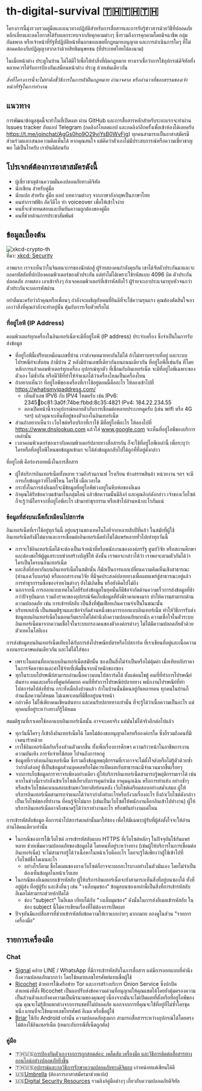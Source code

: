 # th-digital-survival 🇹🇭🇹🇭🇹🇭

โครงการนี้มุ่งรวบรวมคู่มือและแนวทางปฏิบัติสำหรับการสื่อสารและการรับรู้ข่าวสารด้วยวิธีที่ปลอดภัย หลีกเลี่ยงและลดโอกาสได้รับผลกระทบจากภัยคุกคามต่างๆ ซึ่งรวมถึงการคุกคามโดยมิจฉาชีพ กลุ่มอันธพาล หรือเจ้าหน้าที่รัฐที่ปฏิบัติหน้าที่นอกขอบเขตที่กฎหมายอนุญาต และการดำเนินการใดๆ ที่ไม่สอดคล้องกับปฏิญญาสากลว่าด้วยสิทธิมนุษยชน (ที่ประเทศไทยได้ลงนาม)

ในเมื่อหน้าต่าง ประตูในบ้าน ไม่ได้มีไว้เพื่อให้ทำสิ่งที่ผิดกฎหมาย ทางเราเชื่อว่าการใช้อุปกรณ์ดิจิทัลทั้งหลายควรได้รับการป้องกันเสมือนหน้าต่าง ประตู ด้วยเช่นเดียวกัน

*สิ่งที่โครงการนี้จะไม่ทำคือชี้วิธีการในการฝ่าฝืนกฎหมาย อำนาจศาล หรืออำนาจที่ชอบธรรมของเจ้าหน้าที่รัฐในการทำงาน*

## แนวทาง

การพัฒนาข้อมูลชุดนี้จะทำในที่เปิดเผย ผ่าน GitHub และการสื่อสารหลักสำหรับระยะแรกจะทำผ่าน Issues tracker กับแอป Telegram (กดลิงก์โหลดแอป และกดลิงก์อีกครั้งเพื่อเข้าห้องได้เลยครับ https://t.me/joinchat/AgGs0ho9O29vjYsB0WvFig) ทุกคนสามารถเป็นอาสาสมัครมีส่วนร่วมและเสนอความคิดเห็นได้ หากคุณสนใจ แม้คิดว่าตัวเองไม่มีประสบการณ์หรือความเชี่ยวชาญพอ ไม่เป็นไรครับ เรายินดีต้อนรับ

## โปรเจกต์ต้องการอาสาสมัครดังนี้

* ผู้เชี่ยวชาญด้านความมั่นคงปลอดภัยทางดิจิทัล
* นักเขียน สำหรับคู่มือ
* นักแปล สำหรับ คู่มือ แอป บทความต่างๆ จากภาษาอังกฤษเป็นภาษาไทย
* คนทำกราฟฟิก อัดวีดีโอ ทำ voiceover เพื่อให้เข้าใจง่าย
* คนที่จะช่วยทดสอบและยืนยันความถูกต้องของคู่มือ
* คนที่ช่วยด้านการประชาสัมพันธ์

## ข้อมูลเบื้องต้น

![xkcd-crypto-th](https://user-images.githubusercontent.com/3682634/75450354-39a5df00-59a1-11ea-8c72-59ec66ec6133.png)\
ที่มา: [xkcd: Security](https://www.xkcd.com/538/)

ภาพแรก เราจะเห็นว่าในจินตนาการของนักต่อสู้ ผู้ร้ายสองคนกำลังคุยกัน เขาได้จับตัวประกันมาและจะถอดรหัสลับที่ปกป้องคอมพิวเตอร์ของตัวประกัน แต่ทำไม่ได้เพราะใช้รหัสแบบ 4096 บิต ตัวประกันปลอดภัย ภาพสอง เอาเข้าจริงๆ ถ้าเจอคอมพิวเตอร์ที่เข้ารหัสลับไว้ ผู้ร้ายจะเอาประแจมาทุบหัวจนกว่าตัวประกันจะบอกรหัสผ่าน

อย่าลืมนะครับว่าถ้าคุณหรือเพื่อนๆ กำลังจะเผชิญกับคนที่ยินดีที่จะใช้ความรุนแรง คุณต้องตัดสินใจเอาเองว่าสิ่งที่คุณกำลังจะทำอยู่นั้น คุ้มกับการเจ็บตัวหรือไม่

### ที่อยู่ไอพี (IP Address)

คอมพิวเตอร์ทุกเครื่องในอินเทอร์เน็ตจะมีที่อยู่ไอพี (IP address) ประจำเครื่อง ซึ่งจำเป็นในการรับส่งข้อมูล
- ที่อยู่ไอพีนี้เปรียบเหมือนเลขที่บ้าน เราส่งจดหมายหากันไม่ได้ ถ้าไม่ทราบทราบที่อยู่ และระบบไปรษณีย์จะสับสน ถ้ามีบ้าน 2 หลังมีบ้านเลขที่เดียวกันบนถนนเดียวกัน ที่อยู่ไอพีก็เช่นกัน ที่โดยหลักการแล้วคอมพิวเตอร์ทุกเครื่อง อุปกรณ์ทุกตัว ที่เชื่อมกับอินเทอร์เน็ต จะมีที่อยู่ไอพีเฉพาะของตัวเอง ไม่ซ้ำกัน หรือมีวิธีที่ทำให้จำแนกได้ว่าเครื่องไหนเป็นเครื่องไหน
- ถ้าอยากเห็นว่า ที่อยู่ไอพีของเครื่องที่เราใช้อยู่ตอนนี้คืออะไร ให้ลองเข้าไปที่ https://whatismyipaddress.com/
  - เห็นตัวเลข IPV6 กับ IPV4 ไหมครับ เช่น IPv6: 2345:1234:bc81:3a0f:74be:fbbd:8c35:4821 IPv4: 184.22.234.55
  - ลองเปิดหน้านี้จากอุปกรณ์หลายตัวกับการเชื่อมต่อหลายประเภทดูครับ (เช่น wifi หรือ 4G ฯลฯ) แล้วคุณจะเห็นที่อยู่ของตัวเองในอินเทอร์เน็ต
- ส่วนถ้าอยากเห็นว่า เว็บไซต์หรือบริกาที่เราใช้ มีที่อยู่ไอพีอะไร ให้ลองไปที่ https://www.dnslookup.com แล้วใส่ www.google.com จะเห็นที่อยู่ไอพีของบริการเหล่านั้น
- เวลาคอมพิวเตอร์ของเรากับคอมพิวเตอร์ปลายทางสื่อสารกัน ก็จะใช้ที่อยู่ไอพีเหล่านี้ เพื่อระบุว่า ใครหรือที่อยู่ไอพีไหนขอข้อมูลเข้ามา จะได้ส่งข้อมูลกลับไปได้ถูกที่ที่อยู่ดังกล่าว

ที่อยู่ไอพี คือร่องรอยหนึ่งในการสื่อสาร
- ผู้ให้บริการอินเทอร์เน็ตทั้งหลาย รวมถึงร้านกาแฟ โรงเรียน ห้างสรรพสินค้า หน่วยงาน ฯลฯ จะมีการเก็บข้อมูลว่าที่ไอพีไหน ใครใช้ เมื่อเวลาใด
- กระทั่งในการส่งอีเมลก็จะมีข้อมูลที่อยู่ไอพีพ่วงอยู่ในหีบห่อของอีเมล
- ถ้าคุณได้รับข้อความเข้ามาในกลุ่มไลน์ แล้วข้อความนั้นมีลิงก์ และคุณลิงก์ดังกล่าว เจ้าของเว็บไซต์ก็จะรู้ว่ามีใครจากที่อยู่ไอพีอะไร เข้ามาทำธุรกรรม หรือเข้าไปอ่านหน้าอะไรกันแน่

### ข้อมูลที่ส่งบนเน็ตก็เหมือนโปสการ์ด

อินเทอร์เน็ตที่เราใช้อยู่ทุกวันนี้ อยู่บนฐานของเทคโนโลยีจากหลายสิบปีที่แล้ว ในสมัยที่ผู้ใช้อินเทอร์เน็ตยังมีไม่มากและการเชื่อมต่ออินเทอร์เน็ตยังไม่ได้แพร่หลายทั่วไปเท่าทุกวันนี้ 
- การจะใช้อินเทอร์เน็ตได้จะต้องเป็นเจ้าหน้าที่หรือพนักงานขององค์กรรัฐ ศูนย์วิจัย หรือสถานศึกษา และต้องขอให้ผู้ดูแลระบบช่วยสร้างบัญชีให้ ดังนั้น เราพอจะกล่าวได้ว่า เราพอจะตามตัวกันได้ว่าใครเป็นใครบนอินเทอร์เน็ต
- และสิ่งที่ส่งหากันบนอินเทอร์เน็ตในสมัยนั้น ก็มักเป็นการแลกเปลี่ยนความคิดเห็นเชิงสาธารณะ (ทำนองเว็บบอร์ด) หรือเอกสารงานวิจัย ที่มีจุดประสงค์ปลายทางเพื่อเผยแพร่สู่สาธารณะอยู่แล้ว การทำธุรกรรมซื้อของจ่ายเงินต่างๆ ยังไม่เกิดขึ้น หรือยังคิดไปไม่ถึง
- นอกจากนี้ การออกแบบเทคโนโลยีรับส่งข้อมูลในยุคนั้นก็มีข้อจำกัดด้านความเร็วการส่งข้อมูลที่ช้ากว่าปัจจุบันมาก รวมถึงราคาของอุปกรณ์จัดเก็บช้อมูลที่ยังมีราคาแพงมาก ทำให้ความสามารถด้านความปลอดภัย เช่น การเข้ารหัสลับ เป็นสิ่งที่ฟุ่มเฟือยเกินความจำเป็นในขณะนั้น
- บริบทเหล่านี้ เป็นสมมติฐานและข้อจำกัดส่วนหนึ่งของการออกแบบอินเทอร์เน็ต ทำให้วิธีการรับส่งข้อมูลบนอินเทอร์เน็ตในตอนเริ่มแรกไม่ได้คำนึงถึงความปลอดภัยมากนัก ความเชื่อใจในตัวระบบอินเทอร์เน็ตมาจากความเชื่อใจในระบบกรองคนของตัวองค์กรต่างๆ ไม่ได้มีความปลอดภัยตัวด้วยตัวเทคโนโลยีเอง

การส่งข้อมูลบนอินเทอร์เน็ตเทียบได้กับการส่งไปรษณียบัตรหรือโปสการ์ด ที่เราเขียนที่อยู่และเนื้อความลงบนกระดาษแผ่นเดียวกัน และไม่ได้ใส่ซอง 
- เพราะในตอนที่ออกแบบอินเทอร์เน็ตสมัยนั้น ซองเป็นสิ่งไม่จำเป็นหรือไม่คุ้มค่า เมื่อเทียบกับราคาในการจัดหาซองและค่าใช้จ่ายที่เพิ่มขึ้นจากน้ำหนักของซอง
- ทุกในระบบไปรษณีย์สามารถอ่านเนื้อความบนโปสการ์ดได้ ตั้งแต่คนไขตู้ คนที่ที่ทำการไปรษณีย์ต้นทาง คนและเครื่องที่ศูนย์คัดแยก คนที่ที่ทำการไปรษณีย์ปลายทาง พนักงานไปรษณีย์ที่ทำโปสการ์ดไปส่งที่บ้าน กระทั่งเมื่อถึงบ้านแล้ว ถ้าในบ้านนั้นมีคนอยู่กันหลายคน ทุกคนในบ้านก็อ่านเนื้อความได้หมด ไม่เฉพาะคนที่มีชื่ออยู่บนจ่าหน้า
- กล่าวคือ ไม่ใช่เพียงคนเขียนต้นทาง และคนรับปลายทางเท่านั้น ที่จะรู้ได้ว่าเนื้อความเป็นอะไร แต่ทุกคนที่อยู่ระหว่างทางก็รู้ได้หมด

สมมติฐานที่เราเคยใช้ออกแบบอินเทอร์เน็ตนั้น อาจจะเคยจริง แต่มันไม่ได้จริงอีกต่อไปแล้ว
- ทุกวันนี้ใครๆ ก็เข้าถึงอินเทอร์เน็ตได้ โดยไม่ต้องขออนุญาตใครหรือองค์กรใด ซึ่งก็รวมถึงคนที่มีเจตนาร้ายด้วย
- เราใช้อินเทอร์เน็ตกับเรื่องส่วนตัวมากขึ้น ทั้งเพื่อเรื่องการศึกษา ความก้าวหน้าในอาชีพการงาน ความบันเทิง การจับจ่ายใช้สอย ไปจนถึงการหาคู่
- ข้อมูลที่เราส่งบนอินเทอร์เน็ต ซึ่งรวมถึงข้อมูลพฤติกรรมที่เราอาจจะไม่ตั้งใจส่งหรือไม่รู้ตัวด้วยซ้ำว่ากำลังส่งอยู่ ที่เป็นข้อมูลส่วนบุคคลหรือไม่ควรเปิดเผยกับสาธารณะมีจำนวนมากขึ้นเรื่อยๆ
- จากการเก็บข้อมูลการจราจรเพียงอย่างเดียว ผู้ให้บริการอินเทอร์เน็ตสามารถรู้พฤติกรรมเราได้ เช่น หากในช่วงนี้เรากำลังเข้าเว็บไซต์เกี่ยวกับการคุมกำเนิด ยาคุมฉุกเฉิน หรือการทำแท้ง อย่างซ้ำๆ หรือเข้าเว็บไซต์คะแนนสอบเข้ามหาวิทยาลัยย้อนหลัง เว็บไซต์เตรียมสอบอย่างสม่ำเสมอ ผู้ให้บริการอินเทอร์เน็ตสามารถจำแนกได้ว่าเรากำลังทำอะไรหรือกังวลเรื่องอะไร ยิ่งถ้าเว็บไซต์ดังกล่าวเป็นเว็บไซต์ของที่ทำงาน ที่คนรู้จักไม่มาก (เช่นเป็นเว็บไซต์ให้พนักงานล็อกอินเข้าไปทำงาน) ผู้ให้บริการอินเทอร์เน็ตอาจถึงขนาดรู้ได้ว่าเราทำงานอะไร หรือขยันทำงานแค่ไหน

การเข้ารหัสลับข้อมูล คือการนำโปสการ์ดเหล่านั้นมาใส่ซอง เพื่อให้มีเฉพาะผู้รับที่ผู้ส่งตั้งใจจะให้อ่านอ่านได้คนเดียวเท่านั้น
- ในกรณีของการใช้เว็บไซต์ การเข้ารหัสลับแบบ HTTPS ที่เว็บไซต์หลักๆ ในปัจจุบันใช้กันแพร่หลาย ช่วยเพิ่มความปลอดภัยของข้อมูลได้ โดยคนที่อยู่ระหว่างทาง (เข่นผู้ให้บริการในการเชื่อมต่ออินเทอร์เน็ต) จะไม่สามารถรู้ได้ว่าเนื้อหาในหน้าเว็บคืออะไร โดยจะรู้ได้เพียงว่าผู้ใช้เข้าไปที่เว็บไซต์ชื่อโดเมนอะไร
  - อย่างไรก็ตาม ชื่อโดเมนของบางเว็บไซต์ก็อาจจะบอกอะไรบางอย่างในตัวมันเอง โดยไม่จำเป็นต้องเห็นข้อมูลในหน้าเว็บเลย
- ในกรณีของอีเมลแบบเข้ารหัสลับ ผู้ให้บริการอินเทอร์เน็ตจะยังสามารถเห็นสิ่งที่อยู่บนซองได้ ทั้งที่อยู่ผู้ส่ง ที่อยู่ผู้รับ และสิ่งอื่นๆ เช่น "วงเล็บมุมซอง" ข้อมูลบนซองเหล่านี้เป็นสิ่งที่การเข้ารหัสลับอีเมลไม่สามารถช่วยปกปิดได้
  - ช่อง "subject" ในอีเมล เทียบได้กับ "วงเล็บมุมซอง" ดังนั้นในการส่งอีเมลเข้ารหัสลับ ในช่อง subject นี้ไม่ควรเขียนเรื่องที่ไม่ต้องการเปิดเผย
- ปัจจุบันมีแอปสื่อสารที่ช่วยเข้ารหัสลับข้อความให้เราแบบง่ายๆ มากกมาย ลองดูในส่วน "รายการเครื่องมือ"


## รายการเครื่องมือ

### Chat
* [Signal](https://signal.org/) คล้าย LINE / WhatsApp ที่มีการเข้ารหัสลับในการสื่อสาร แต่มีการออกแบบที่คำนึงถึงความปลอดภัยมากกว่า โดยใช้หมายเลขโทรศัพท์แทนชื่อผู้ใช้
* [Ricochet](https://ricochet.im/) ด้วยการใช้เครือข่าย Tor และการสร้างบริการ Onion Service ซึ่งปกปิดตำแหน่งที่ตั้ง Ricochet เป็นแอปรับส่งข้อความด่วนที่อนุญาตให้คุณแชตได้โดยยังคุ้มครองความเป็นส่วนตัวและยังคงความเป็นนิรนามของคุณอยู่ เนื่องจากมันจะไม่เปิดเผยที่ตั้งหรือที่อยู่ไอพีของคุณ คุณจะไม่รู้สึกแตกต่างจากการแชตที่ไม่ปลอดภัย นอกจากการที่คุณจะใช้ที่อยู่ที่ไม่ซ้ำใครชุดหนึ่ง แทนที่จะใช้หมายเลขโทรศัพท์ อีเมล หรือชื่อผู้ใช้
* [Briar](https://briarproject.org/) ใช้กับ Android เท่านั้น ความปลอดภัยสูงมาก สามารถสื่อสารระหว่างอุปกรณ์ได้โดยตรง ไม่ต้องใช้อินเทอร์เน็ต (เหมาะกับกรณีที่เน็ตถูกตัด)

### คู่มือ
* 🇹🇭🇺🇸[การป้องกันตัวเองจากการถูกสอดส่อง: เคล็ดลับ เครื่องมือ และวิธีการติดต่อสื่อสารทางออนไลน์อย่างปลอดภัยยิ่งขึ้น](https://ssd.eff.org/th)
* 🇹🇭🇺🇸[อุปกรณ์และกลวิธีการรักษาความปลอดภัยทางดิจิตอล](https://securityinabox.org/th/) เก่าหน่อยแต่เขียนได้ดี
* 🇺🇸[Umbrella](https://secfirst.org/umbrella/) (ต้องการอาสาสมัครมาช่วยแปล)
* 🇺🇸[Digital Security Resources](https://www.frontlinedefenders.org/en/digital-security-resources) รวมลิงก์คู่มือต่างๆ เกี่ยวกับความปลอดภัยดิจิทัล
